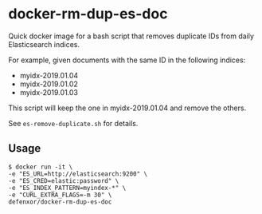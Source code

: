 # docker-rm-dup-es-doc

Quick docker image for a bash script that removes duplicate IDs from daily Elasticsearch indices.

For example, given documents with the same ID in the following indices:
- myidx-2019.01.04
- myidx-2019.01.02
- myidx-2019.01.03

This script will keep the one in myidx-2019.01.04 and remove the others.

See `es-remove-duplicate.sh` for details.

## Usage

```shell
$ docker run -it \
-e "ES_URL=http://elasticsearch:9200" \
-e "ES_CRED=elastic:password" \
-e "ES_INDEX_PATTERN=myindex-*" \
-e "CURL_EXTRA_FLAGS=-m 30" \
defenxor/docker-rm-dup-es-doc
```
